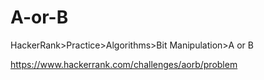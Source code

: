
# A-or-B

HackerRank>Practice>Algorithms>Bit Manipulation>A or B

https://www.hackerrank.com/challenges/aorb/problem
